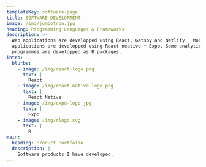 ```yaml
---
templateKey: software-page
title: SOFTWARE DEVELOPMENT
image: /img/jumbotron.jpg
heading: Programming Languages & Frameworks
description: >-
  Web applications are developped using React, Gatsby and Netlify.  Mobile
  applications are developped using React neative + Expo. Some analytical
  programmes are developped as R packages.
intro:
  blurbs:
    - image: /img/react-logo.png
      text: |
        React
    - image: /img/react-native-logo.png
      text: |
        React Native
    - image: /img/expo-logo.jpg
      text: |
        Expo
    - image: /img/rlogo.svg
      text: |
        R
main:
  heading: Product Portfolio
  description: |
    Software products I have developed.
---
```


